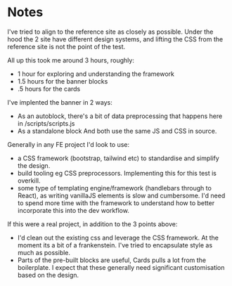 # Notes

I've tried to align to the reference site as closely as possible.
Under the hood the 2 site have different design systems, and lifting the CSS from the reference site is not the point of the test.

All up this took me around 3 hours, roughly:
- 1 hour for exploring and understanding the framework
- 1.5 hours for the banner blocks
- .5 hours for the cards

I've implented the banner in 2 ways:
- As an autoblock, there's a bit of data preprocessing that happens here in /scripts/scripts.js
- As a standalone block
And both use the same JS and CSS in source.


Generally in any FE project I'd look to use:
- a CSS framework (bootstrap, tailwind etc) to standardise and simplify the design. 
- build tooling eg CSS preprocessors. Implementing this for this test is overkill.
- some type of templating engine/framework (handlebars through to React), as writing vanillaJS elements is slow and cumbersome. I'd need to spend more time with the framework to understand how to better incorporate this into the dev workflow.

If this were a real project, in addition to the 3 points above:
- I'd clean out the existing css and leverage the CSS framework. At the moment its a bit of a frankenstein. I've tried to encapsulate style as much as possible.
- Parts of the pre-built blocks are useful, Cards pulls a lot from the boilerplate. I expect that these generally need significant customisation based on the design.
